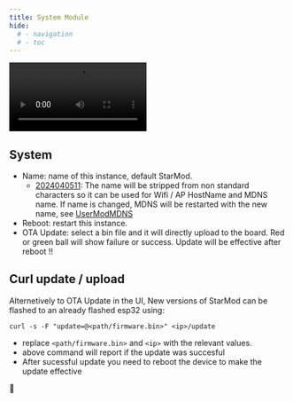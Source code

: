 ```yaml
---
title: System Module
hide:
  # - navigation
  # - toc
---
```



<video width="248" autoplay><source src="https://github.com/ewowi/StarDocs/assets/1737159/212f8043-cf2c-480a-bae9-96c16674b412" type="video/mp4"></video>

## System

* Name: name of this instance, default StarMod.
    * [2024040511](https://github.com/ewowi/StarMod/commit/4f12da235bcee958b74f6d932b20a5ffcf9c449c): The name will be stripped from non standard characters so it can be used for Wifi / AP HostName and MDNS name. If name is changed, MDNS will be restarted with the new name, see [UserModMDNS](/StarDocs/UserMod/UserModMDNS)
* Reboot: restart this instance.
* OTA Update: select a bin file and it will directly upload to the board. Red or green ball will show failure or success. Update will be effective after reboot !!

## Curl update / upload

Alternetively to OTA Update in the UI, New versions of StarMod can be flashed to an already flashed esp32 using:

```
curl -s -F "update=@<path/firmware.bin>" <ip>/update
```

* replace ```<path/firmware.bin>``` and ```<ip>``` with the relevant values.
* above command will report if the update was succesful
* After sucessful update you need to reboot the device to make the update effective


🚧
